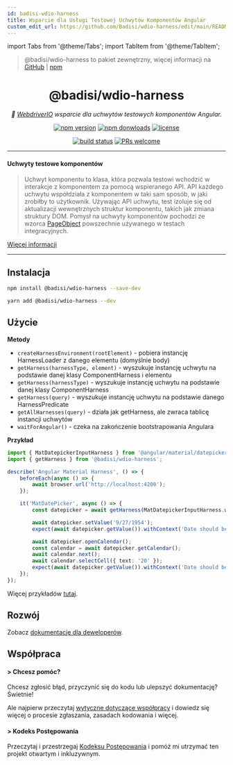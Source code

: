 ```yaml
---
id: badisi-wdio-harness
title: Wsparcie dla Usługi Testowej Uchwytów Komponentów Angular
custom_edit_url: https://github.com/Badisi/wdio-harness/edit/main/README.md
---
```


import Tabs from '@theme/Tabs';
import TabItem from '@theme/TabItem';

> @badisi/wdio-harness to pakiet zewnętrzny, więcej informacji na [GitHub](https://github.com/Badisi/wdio-harness) | [npm](https://www.npmjs.com/package/@badisi/wdio-harness)
<h1 align="center">
    @badisi/wdio-harness
</h1>

<p align="center">
    <i>🔬 <a href="https://webdriver.io" alt="wdio">WebdriverIO</a> wsparcie dla uchwytów testowych komponentów Angular.</i><br/>
</p>

<p align="center">
    <a href="https://www.npmjs.com/package/@badisi/wdio-harness">
        <img src="https://img.shields.io/npm/v/@badisi/wdio-harness.svg?color=blue&logo=npm" alt="npm version" /></a>
    <a href="https://npmcharts.com/compare/@badisi/wdio-harness?minimal=true">
        <img src="https://img.shields.io/npm/dw/@badisi/wdio-harness.svg?color=7986CB&logo=npm" alt="npm donwloads" /></a>
    <a href="https://github.com/badisi/wdio-harness/blob/main/LICENSE">
        <img src="https://img.shields.io/npm/l/@badisi/wdio-harness.svg?color=ff69b4" alt="license" /></a>
</p>

<p align="center">
    <a href="https://github.com/Badisi/wdio-harness/actions/workflows/ci_tests.yml">
        <img src="https://github.com/Badisi/wdio-harness/actions/workflows/ci_tests.yml/badge.svg" alt="build status" /></a>
    <a href="https://github.com/badisi/wdio-harness/blob/main/CONTRIBUTING.md#-submitting-a-pull-request-pr">
        <img src="https://img.shields.io/badge/PRs-welcome-brightgreen.svg" alt="PRs welcome" /></a>
</p>

<hr/>

#### Uchwyty testowe komponentów

> Uchwyt komponentu to klasa, która pozwala testowi wchodzić w interakcje z komponentem za pomocą wspieranego API. API każdego uchwytu współdziała z komponentem w taki sam sposób, w jaki zrobiłby to użytkownik. Używając API uchwytu, test izoluje się od aktualizacji wewnętrznych struktur komponentu, takich jak zmiana struktury DOM. Pomysł na uchwyty komponentów pochodzi ze wzorca [PageObject](https://martinfowler.com/bliki/PageObject.html) powszechnie używanego w testach integracyjnych.

[Więcej informacji](https://material.angular.io/cdk/test-harnesses/overview)

<hr/>

## Instalacja

```sh
npm install @badisi/wdio-harness --save-dev
```

```sh
yarn add @badisi/wdio-harness --dev
```


## Użycie

__Metody__

- `createHarnessEnvironment(rootElement)` - pobiera instancję HarnessLoader z danego elementu (domyślnie body)
- `getHarness(harnessType, element)` - wyszukuje instancję uchwytu na podstawie danej klasy ComponentHarness i elementu
- `getHarness(harnessType)` - wyszukuje instancję uchwytu na podstawie danej klasy ComponentHarness
- `getHarness(query)` - wyszukuje instancję uchwytu na podstawie danego HarnessPredicate
- `getAllHarnesses(query)` - działa jak getHarness, ale zwraca tablicę instancji uchwytów
- `waitForAngular()` - czeka na zakończenie bootstrapowania Angulara

__Przykład__

```ts
import { MatDatepickerInputHarness } from '@angular/material/datepicker/testing';
import { getHarness } from '@badisi/wdio-harness';

describe('Angular Material Harness', () => {
    beforeEach(async () => {
        await browser.url('http://localhost:4200');
    });

    it('MatDatePicker', async () => {
        const datepicker = await getHarness(MatDatepickerInputHarness.with({ selector: '#demo-datepicker-input' }));

        await datepicker.setValue('9/27/1954');
        expect(await datepicker.getValue()).withContext('Date should be 9/27/1954').toBe('9/27/1954');

        await datepicker.openCalendar();
        const calendar = await datepicker.getCalendar();
        await calendar.next();
        await calendar.selectCell({ text: '20' });
        expect(await datepicker.getValue()).withContext('Date should be 10/20/1954').toBe('10/20/1954');
    });
});
```

Więcej przykładów [tutaj][examples].


## Rozwój

Zobacz [dokumentację dla deweloperów][developer].


## Współpraca

#### > Chcesz pomóc?

Chcesz zgłosić błąd, przyczynić się do kodu lub ulepszyć dokumentację? Świetnie!

Ale najpierw przeczytaj [wytyczne dotyczące współpracy][contributing] i dowiedz się więcej o procesie zgłaszania, zasadach kodowania i więcej.

#### > Kodeks Postępowania

Przeczytaj i przestrzegaj [Kodeksu Postępowania][codeofconduct] i pomóż mi utrzymać ten projekt otwartym i inkluzywnym.




[developer]: https://github.com/badisi/wdio-harness/blob/main/DEVELOPER.md
[contributing]: https://github.com/badisi/wdio-harness/blob/main/CONTRIBUTING.md
[codeofconduct]: https://github.com/badisi/wdio-harness/blob/main/CODE_OF_CONDUCT.md
[examples]: https://github.com/badisi/wdio-harness/blob/main/projects/tests-e2e/harness.e2e.ts